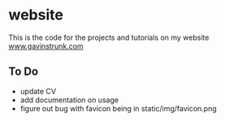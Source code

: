 # website
This is the code for the projects and tutorials on my website www.gavinstrunk.com

## To Do
- update CV
- add documentation on usage
- figure out bug with favicon being in static/img/favicon.png